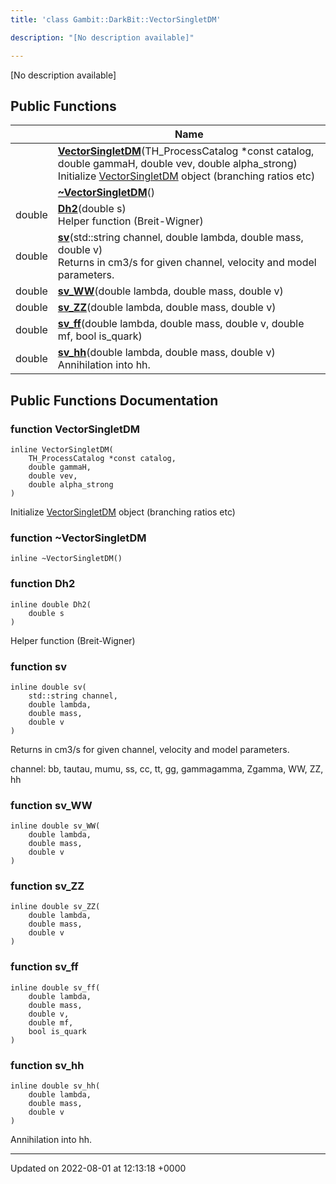 ```yaml
---
title: 'class Gambit::DarkBit::VectorSingletDM'

description: "[No description available]"

---
```









[No description available]

## Public Functions

|                | Name           |
| -------------- | -------------- |
| | **[VectorSingletDM](/documentation/code/classes/classgambit_1_1darkbit_1_1vectorsingletdm/#function-vectorsingletdm)**(TH_ProcessCatalog *const catalog, double gammaH, double vev, double alpha_strong)<br>Initialize [VectorSingletDM](/documentation/code/classes/classgambit_1_1darkbit_1_1vectorsingletdm/) object (branching ratios etc)  |
| | **[~VectorSingletDM](/documentation/code/classes/classgambit_1_1darkbit_1_1vectorsingletdm/#function-~vectorsingletdm)**() |
| double | **[Dh2](/documentation/code/classes/classgambit_1_1darkbit_1_1vectorsingletdm/#function-dh2)**(double s)<br>Helper function (Breit-Wigner)  |
| double | **[sv](/documentation/code/classes/classgambit_1_1darkbit_1_1vectorsingletdm/#function-sv)**(std::string channel, double lambda, double mass, double v)<br>Returns <sigma v> in cm3/s for given channel, velocity and model parameters.  |
| double | **[sv_WW](/documentation/code/classes/classgambit_1_1darkbit_1_1vectorsingletdm/#function-sv-ww)**(double lambda, double mass, double v) |
| double | **[sv_ZZ](/documentation/code/classes/classgambit_1_1darkbit_1_1vectorsingletdm/#function-sv-zz)**(double lambda, double mass, double v) |
| double | **[sv_ff](/documentation/code/classes/classgambit_1_1darkbit_1_1vectorsingletdm/#function-sv-ff)**(double lambda, double mass, double v, double mf, bool is_quark) |
| double | **[sv_hh](/documentation/code/classes/classgambit_1_1darkbit_1_1vectorsingletdm/#function-sv-hh)**(double lambda, double mass, double v)<br>Annihilation into hh.  |

## Public Functions Documentation

### function VectorSingletDM

```
inline VectorSingletDM(
    TH_ProcessCatalog *const catalog,
    double gammaH,
    double vev,
    double alpha_strong
)
```

Initialize [VectorSingletDM](/documentation/code/classes/classgambit_1_1darkbit_1_1vectorsingletdm/) object (branching ratios etc) 

### function ~VectorSingletDM

```
inline ~VectorSingletDM()
```


### function Dh2

```
inline double Dh2(
    double s
)
```

Helper function (Breit-Wigner) 

### function sv

```
inline double sv(
    std::string channel,
    double lambda,
    double mass,
    double v
)
```

Returns <sigma v> in cm3/s for given channel, velocity and model parameters. 

channel: bb, tautau, mumu, ss, cc, tt, gg, gammagamma, Zgamma, WW, ZZ, hh 


### function sv_WW

```
inline double sv_WW(
    double lambda,
    double mass,
    double v
)
```


### function sv_ZZ

```
inline double sv_ZZ(
    double lambda,
    double mass,
    double v
)
```


### function sv_ff

```
inline double sv_ff(
    double lambda,
    double mass,
    double v,
    double mf,
    bool is_quark
)
```


### function sv_hh

```
inline double sv_hh(
    double lambda,
    double mass,
    double v
)
```

Annihilation into hh. 

-------------------------------

Updated on 2022-08-01 at 12:13:18 +0000